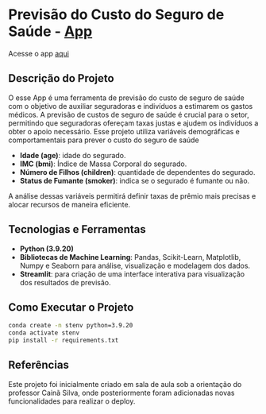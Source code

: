 # Previsão do Custo do Seguro de Saúde - [App](https://healthinsuranceappst.streamlit.app/)

Acesse o app [aqui](https://healthinsuranceappst.streamlit.app/)

## Descrição do Projeto
O esse App é uma ferramenta de previsão do custo de seguro de saúde com o objetivo de auxiliar seguradoras e indivíduos a estimarem os gastos médicos. A previsão de custos de seguro de saúde é crucial para o setor, permitindo que seguradoras ofereçam taxas justas e ajudem os indivíduos a obter o apoio necessário. Esse projeto utiliza variáveis demográficas e comportamentais para prever o custo do seguro de saúde

- **Idade (age)**: idade do segurado.
- **IMC (bmi)**: Índice de Massa Corporal do segurado.
- **Número de Filhos (children)**: quantidade de dependentes do segurado.
- **Status de Fumante (smoker)**: indica se o segurado é fumante ou não.

A análise dessas variáveis permitirá definir taxas de prêmio mais precisas e alocar recursos de maneira eficiente.


## Tecnologias e Ferramentas
- **Python (3.9.20)**
- **Bibliotecas de Machine Learning**: Pandas, Scikit-Learn, Matplotlib, Numpy e Seaborn para análise, visualização e modelagem dos dados.
- **Streamlit**: para criação de uma interface interativa para visualização dos resultados de previsão.


## Como Executar o Projeto
```bash
conda create -n stenv python=3.9.20
conda activate stenv
pip install -r requirements.txt
```

## Referências
Este projeto foi inicialmente criado em sala de aula sob a orientação do professor Cainã Silva, onde posteriormente foram adicionadas novas funcionalidades para realizar o deploy.

